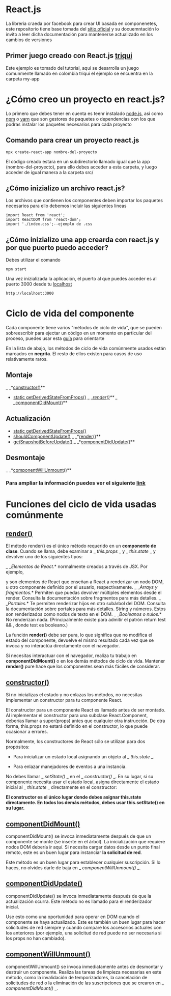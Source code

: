 # React.js
La libreria craeda por facebook para crear UI basada en componenetes, este repositorio tiene base tomada del [sitio oficial](https://es.reactjs.org/docs/getting-started.html) y su docuemntación
lo invito a leer dicha documentación para mantenerse actualizado en los cambios de versiones  
## Primer juego creado con React.js [triqui](https://es.reactjs.org/tutorial/tutorial.html)
Este ejemplo es tomado del tutorial, aqui se desarrolla un juego comunmente llamado en colombia triqui el ejemplo se encuentra en la carpeta my-app
# ¿Cómo creo un proyecto en react.js?
Lo primero que debes tener en cuenta es teenr instalado [node.js](https://nodejs.org/es/), asi como [npm](https://www.npmjs.com/) o [yarn](https://yarnpkg.com/) que son gestores de paquetes o dependencias con los que podras instalar los paquetes necesarios para cada proyecto

## Comando para crear un proyecto react.js

	npx create-react-app nombre-del-proyecto

El código creado estara en un subdirectorio llamado igual que la app (nombre-del-proyecto), para ello debes acceder a esta carpeta, y luego acceder de igual manera a la carpeta src/

## ¿Cómo inizializo un archivo react.js?

Los archivos que contienen los componentes deben importar los paquetes necesarios para ello debemos incluir las siguientes lineas 

	import React from 'react';
	import ReactDOM from 'react-dom';
	import './index.css';--ejemplo de .css

## ¿Cómo inizializo una app crearda con react.js y por que puerto puedo acceder?

Debes utilizar el comando 

	npm start 

Una vez inizializada la aplicación, el puerto al que puedes acceder es al puerto 3000 desde tu [localhost](http://localhost:3000)

	http://localhost:3000
 
# Ciclo de vida del componente 

Cada componente tiene varios "métodos de ciclo de vida", que se pueden sobreescribir para ejectar un código en un momento en particular del proceso, puedes usar esta [guía](http://projects.wojtekmaj.pl/react-lifecycle-methods-diagram/) para orientarte 

En la lista de abajo, los métodos de ciclo de vida comúnmente usados están marcados en **negrita**. El resto de ellos existen para casos de uso relativamente raros.

## Montaje
_ _*[constructor()](https://es.reactjs.org/docs/react-component.html#constructor)**
* [static getDerivedStateFromProps()](https://es.reactjs.org/docs/react-component.html#static-getderivedstatefromprops)
_ _*[render()](https://es.reactjs.org/docs/react-component.html#render)**
_ _*[componentDidMount()](https://es.reactjs.org/docs/react-component.html#componentdidmount)**

## Actualización

* [static getDerivedStateFromProps()](https://es.reactjs.org/docs/react-component.html#static-getderivedstatefromprops)
* [shouldComponentUpdate()](https://es.reactjs.org/docs/react-component.html#shouldcomponentupdate)
_ _*[render()](https://es.reactjs.org/docs/react-component.html#render)**
* [getSnapshotBeforeUpdate()](https://es.reactjs.org/docs/react-component.html#getsnapshotbeforeupdate)
_ _*[componentDidUpdate()](https://es.reactjs.org/docs/react-component.html#componentdidupdate)**	

## Desmontaje

_ _*[componentWillUnmount()](https://es.reactjs.org/docs/react-component.html#componentwillunmount)**

### Para ampliar la información puedes ver el siguiente [link](https://es.reactjs.org/docs/react-component.html) 

# Funciones del ciclo de vida usadas comúnmente
## [render()](https://es.reactjs.org/docs/react-component.html#render)

El método render() es el único método requerido en un **componente de clase**.
Cuando se llama, debe examinar a _ _this.props_ _ y _ _this.state_ _ y devolver uno de los siguientes tipos:

_ _*Elementos de React.** normalmente creados a través de JSX. Por ejemplo, <div /> y <MyComponent /> son elementos de React que enseñan a React a renderizar un nodo DOM, u otro componente definido por el usuario, respectivamente.
_ _*Arrays y fragmentos.** Permiten que puedas devolver múltiples elementos desde el render. Consulta la documentación sobre fragmentos para más detalles.
_ _*Portales.** Te permiten renderizar hijos en otro subárbol del DOM. Consulta la documentación sobre portales para más detalles.
String y números. Estos son renderizados como nodos de texto en el DOM.
_ _*Booleanos o nulos.** No renderizan nada. (Principalmente existe para admitir el patrón return test && <Child />, donde test es booleano.)

La función **render()** debe ser pura, lo que significa que no modifica el estado del componente, devuelve el mismo resultado cada vez que se invoca y no interactúa directamente con el navegador.

Si necesitas interactuar con el navegador, realiza tu trabajo en **componentDidMount()** o en los demás métodos de ciclo de vida. Mantener **render()** pure hace que los componentes sean más fáciles de considerar.

## [constructor()](https://es.reactjs.org/docs/react-component.html#constructor)
Si no inicializas el estado y no enlazas los métodos, no necesitas implementar un constructor para tu componente React.

El constructor para un componente React es llamado antes de ser montado. Al implementar el constructor para una subclase React.Component, deberías llamar a super(props) antes que cualquier otra instrucción. De otra forma, this.props no estará definido en el constructor, lo que puede ocasionar a errores.

Normalmente, los constructores de React sólo se utilizan para dos propósitos:

* Para inicializar un estado local asignando un objeto al _ _this.state_ _.

* Para enlazar manejadores de eventos a una instancia.

No debes llamar _ _setState()_ _ en el _ _constructor()_ _. En su lugar, si su componente necesita usar el estado local, asigna directamente el estado inicial al _ _this.state_ _ directamente en el constructor:

**El constructor es el único lugar donde debes asignar this.state directamente. En todos los demás métodos, debes usar this.setState() en su lugar.**

## [componentDidMount()](https://es.reactjs.org/docs/react-component.html#componentdidmount)

componentDidMount() se invoca inmediatamente después de que un componente se monte (se inserte en el árbol). La inicialización que requiere nodos DOM debería ir aquí. Si necesita cargar datos desde un punto final remoto, este es un buen lugar para instanciar **la solicitud de red**.

Este método es un buen lugar para establecer cualquier suscripción. Si lo haces, no olvides darle de baja en _ _componentWillUnmount()_ _.

## [componentDidUpdate()](https://es.reactjs.org/docs/react-component.html#componentdidupdate)

componentDidUpdate() se invoca inmediatamente después de que la actualización ocurra. Este método no es llamado para el renderizador inicial.

Use esto como una oportunidad para operar en DOM cuando el componente se haya actualizado. Este es también un buen lugar para hacer solicitudes de red siempre y cuando compare los accesorios actuales con los anteriores (por ejemplo, una solicitud de red puede no ser necesaria si los props no han cambiado).

## [componentWillUnmount()](https://es.reactjs.org/docs/react-component.html#componentwillunmount)

componentWillUnmount() se invoca inmediatamente antes de desmontar y destruir un componente. Realiza las tareas de limpieza necesarias en este método, como la invalidación de temporizadores, la cancelación de solicitudes de red o la eliminación de las suscripciones que se crearon en _ _componentDidMount()_ _.